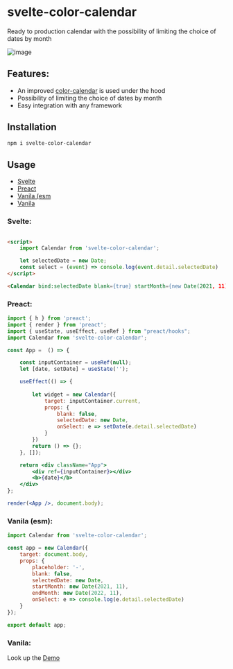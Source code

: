 # svelte-color-calendar

Ready to production calendar with the possibility of limiting the choice of dates by month

![image](https://user-images.githubusercontent.com/40761960/193658651-e4c5aa5b-6b91-4c79-be45-0a93d2712b38.png)


## Features:

- An improved [color-calendar](https://github.com/PawanKolhe/color-calendar) is used under the hood 
- Possibility of limiting the choice of dates by month
- Easy integration with any framework

## Installation

```sh
npm i svelte-color-calendar
```

## Usage

- [Svelte](https://github.com/Sanshain/svelte-color-calendar/edit/master/README.md#svelte)
- [Preact](https://github.com/Sanshain/svelte-color-calendar/edit/master/README.md#preact)
- [Vanila (esm](https://github.com/Sanshain/svelte-color-calendar/edit/master/README.md#vanila-esm)
- [Vanila](https://github.com/Sanshain/svelte-color-calendar/edit/master/README.md#vanila)

### Svelte:

```html

<script>
    import Calendar from 'svelte-color-calendar';

    let selectedDate = new Date;
    const select = (event) => console.log(event.detail.selectedDate)
</script>

<Calendar bind:selectedDate blank={true} startMonth={new Date(2021, 11)} endMonth={new Date(2022, 11)} on:select={select} />
```

### Preact:

```jsx
import { h } from 'preact';
import { render } from 'preact';
import { useState, useEffect, useRef } from "preact/hooks";
import Calendar from 'svelte-color-calendar';

const App =  () => {

    const inputContainer = useRef(null);
    let [date, setDate] = useState('');

    useEffect(() => {
                                       
        let widget = new Calendar({
            target: inputContainer.current,
            props: {
                blank: false,
                selectedDate: new Date,        
                onSelect: e => setDate(e.detail.selectedDate)
            }
        })        
        return () => {};
    }, []);    

    return <div className="App">        
        <div ref={inputContainer}></div>
        <b>{date}</b>        
    </div>
};

render(<App />, document.body);
```

### Vanila (esm):

```js
import Calendar from 'svelte-color-calendar';

const app = new Calendar({
    target: document.body,
    props: {
        placeholder: '-',
        blank: false,
        selectedDate: new Date,        
        startMonth: new Date(2021, 11),
        endMonth: new Date(2022, 11),
        onSelect: e => console.log(e.detail.selectedDate)
    }
});

export default app;
```

### Vanila:

Look up the [Demo](https://coding-style.ru/code_reviews/296/edit)
